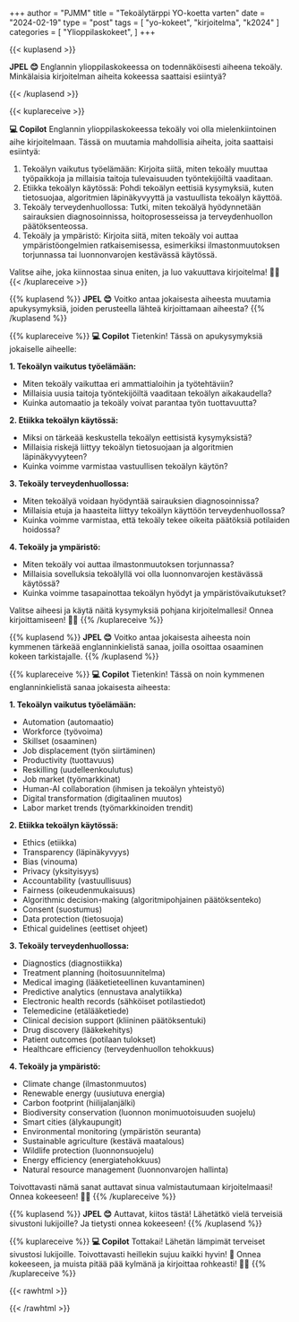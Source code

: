 +++
author = "PJMM"
title = "Tekoälytärppi YO-koetta varten"
date = "2024-02-19"
type = "post"
tags = [
    "yo-kokeet",
    "kirjoitelma",
    "k2024"
    ]
categories = [
    "Ylioppilaskokeet",
]
+++

{{< kuplasend >}}

**JPEL 😊**
Englannin ylioppilaskokeessa on todennäköisesti aiheena tekoäly. Minkälaisia kirjoitelman aiheita kokeessa saattaisi esiintyä?

{{< /kuplasend >}} 

{{< kuplareceive >}}

**💻 Copilot**
Englannin ylioppilaskokeessa tekoäly voi olla mielenkiintoinen aihe kirjoitelmaan. Tässä on muutamia mahdollisia aiheita, joita saattaisi esiintyä:

1. Tekoälyn vaikutus työelämään: Kirjoita siitä, miten tekoäly muuttaa työpaikkoja ja millaisia taitoja tulevaisuuden työntekijöiltä vaaditaan.
2. Etiikka tekoälyn käytössä: Pohdi tekoälyn eettisiä kysymyksiä, kuten tietosuojaa, algoritmien läpinäkyvyyttä ja vastuullista tekoälyn käyttöä.
3. Tekoäly terveydenhuollossa: Tutki, miten tekoälyä hyödynnetään sairauksien diagnosoinnissa, hoitoprosesseissa ja terveydenhuollon päätöksenteossa.
5. Tekoäly ja ympäristö: Kirjoita siitä, miten tekoäly voi auttaa ympäristöongelmien ratkaisemisessa, esimerkiksi ilmastonmuutoksen torjunnassa tai luonnonvarojen kestävässä käytössä.

Valitse aihe, joka kiinnostaa sinua eniten, ja luo vakuuttava kirjoitelma! 📝🌟
{{< /kuplareceive >}}

{{% kuplasend %}}
**JPEL 😊**
Voitko antaa jokaisesta aiheesta muutamia apukysymyksiä, joiden perusteella lähteä kirjoittamaan aiheesta?
{{% /kuplasend %}} 

{{% kuplareceive %}}
**💻 Copilot**
Tietenkin! Tässä on apukysymyksiä jokaiselle aiheelle:

**1. Tekoälyn vaikutus työelämään:**
- Miten tekoäly vaikuttaa eri ammattialoihin ja työtehtäviin?
- Millaisia uusia taitoja työntekijöiltä vaaditaan tekoälyn aikakaudella?
- Kuinka automaatio ja tekoäly voivat parantaa työn tuottavuutta?

**2. Etiikka tekoälyn käytössä:**
- Miksi on tärkeää keskustella tekoälyn eettisistä kysymyksistä?
- Millaisia riskejä liittyy tekoälyn tietosuojaan ja algoritmien läpinäkyvyyteen?
- Kuinka voimme varmistaa vastuullisen tekoälyn käytön?

**3. Tekoäly terveydenhuollossa:**
- Miten tekoälyä voidaan hyödyntää sairauksien diagnosoinnissa?
- Millaisia etuja ja haasteita liittyy tekoälyn käyttöön terveydenhuollossa?
- Kuinka voimme varmistaa, että tekoäly tekee oikeita päätöksiä potilaiden hoidossa?

**4. Tekoäly ja ympäristö:**
- Miten tekoäly voi auttaa ilmastonmuutoksen torjunnassa?
- Millaisia sovelluksia tekoälyllä voi olla luonnonvarojen kestävässä käytössä?
- Kuinka voimme tasapainottaa tekoälyn hyödyt ja ympäristövaikutukset?

Valitse aiheesi ja käytä näitä kysymyksiä pohjana kirjoitelmallesi! Onnea kirjoittamiseen! 📝🌟
{{% /kuplareceive %}}

{{% kuplasend %}}
**JPEL 😊**
Voitko antaa jokaisesta aiheesta noin kymmenen tärkeää englanninkielistä sanaa, joilla osoittaa osaaminen kokeen tarkistajalle.
{{% /kuplasend %}} 

{{% kuplareceive %}}
**💻 Copilot**
Tietenkin! Tässä on noin kymmenen englanninkielistä sanaa jokaisesta aiheesta:

**1. Tekoälyn vaikutus työelämään:**
- Automation (automaatio)
- Workforce (työvoima)
- Skillset (osaaminen)
- Job displacement (työn siirtäminen)
- Productivity (tuottavuus)
- Reskilling (uudelleenkoulutus)
- Job market (työmarkkinat)
- Human-AI collaboration (ihmisen ja tekoälyn yhteistyö)
- Digital transformation (digitaalinen muutos)
- Labor market trends (työmarkkinoiden trendit)

**2. Etiikka tekoälyn käytössä:**
- Ethics (etiikka)
- Transparency (läpinäkyvyys)
- Bias (vinouma)
- Privacy (yksityisyys)
- Accountability (vastuullisuus)
- Fairness (oikeudenmukaisuus)
- Algorithmic decision-making (algoritmipohjainen päätöksenteko)
- Consent (suostumus)
- Data protection (tietosuoja)
- Ethical guidelines (eettiset ohjeet)

**3. Tekoäly terveydenhuollossa:**
- Diagnostics (diagnostiikka)
- Treatment planning (hoitosuunnitelma)
- Medical imaging (lääketieteellinen kuvantaminen)
- Predictive analytics (ennustava analytiikka)
- Electronic health records (sähköiset potilastiedot)
- Telemedicine (etälääketiede)
- Clinical decision support (kliininen päätöksentuki)
- Drug discovery (lääkekehitys)
- Patient outcomes (potilaan tulokset)
- Healthcare efficiency (terveydenhuollon tehokkuus)

**4. Tekoäly ja ympäristö:**
- Climate change (ilmastonmuutos)
- Renewable energy (uusiutuva energia)
- Carbon footprint (hiilijalanjälki)
- Biodiversity conservation (luonnon monimuotoisuuden suojelu)
- Smart cities (älykaupungit)
- Environmental monitoring (ympäristön seuranta)
- Sustainable agriculture (kestävä maatalous)
- Wildlife protection (luonnonsuojelu)
- Energy efficiency (energiatehokkuus)
- Natural resource management (luonnonvarojen hallinta)

Toivottavasti nämä sanat auttavat sinua valmistautumaan kirjoitelmaasi! Onnea kokeeseen! 📝🌟
{{% /kuplareceive %}}

{{% kuplasend %}}
**JPEL 😊**
Auttavat, kiitos tästä! Lähetätkö vielä terveisiä sivustoni lukijoille? Ja tietysti onnea kokeeseen!
{{% /kuplasend %}} 

{{% kuplareceive %}}
**💻 Copilot**
Tottakai! Lähetän lämpimät terveiset sivustosi lukijoille. Toivottavasti heillekin sujuu kaikki hyvin! 🌟 Onnea kokeeseen, ja muista pitää pää kylmänä ja kirjoittaa rohkeasti! 📝💪
{{% /kuplareceive %}}


{{< rawhtml >}}
<style>
div#toc {
    display: none;
}
</style>

<link rel="stylesheet" type="text/css" href="/css/chatkuplat.css"/>
{{< /rawhtml >}}
